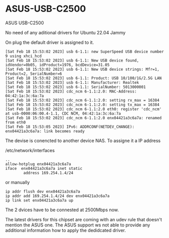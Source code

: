# ASUS-USB-C2500
ASUS USB-C2500

No need of any aditional drivers for Ubuntu 22.04 Jammy

On plug the default driver is assigned to it.
```
[Sat Feb 18 15:53:02 2023] usb 6-1.1: new SuperSpeed USB device number 9 using xhci_hcd
[Sat Feb 18 15:53:02 2023] usb 6-1.1: New USB device found, idVendor=0b05, idProduct=1976, bcdDevice=31.05
[Sat Feb 18 15:53:02 2023] usb 6-1.1: New USB device strings: Mfr=1, Product=2, SerialNumber=6
[Sat Feb 18 15:53:02 2023] usb 6-1.1: Product: USB 10/100/1G/2.5G LAN
[Sat Feb 18 15:53:02 2023] usb 6-1.1: Manufacturer: Realtek
[Sat Feb 18 15:53:02 2023] usb 6-1.1: SerialNumber: 5013000001
[Sat Feb 18 15:53:02 2023] cdc_ncm 6-1.1:2.0: MAC-Address: 04:42:1a:3c:6a:7a
[Sat Feb 18 15:53:02 2023] cdc_ncm 6-1.1:2.0: setting rx_max = 16384
[Sat Feb 18 15:53:02 2023] cdc_ncm 6-1.1:2.0: setting tx_max = 16384
[Sat Feb 18 15:53:02 2023] cdc_ncm 6-1.1:2.0 eth0: register 'cdc_ncm' at usb-0000:06:00.4-1.1, CDC NCM, 04:42:1a:3c:6a:7a
[Sat Feb 18 15:53:02 2023] cdc_ncm 6-1.1:2.0 enx04421a3c6a7a: renamed from eth0
[Sat Feb 18 15:53:05 2023] IPv6: ADDRCONF(NETDEV_CHANGE): enx04421a3c6a7a: link becomes ready
```

The devise is conencted to another device NAS.
To assigne it a IP address

/etc/network/interfaces
```
..
allow-hotplug enx04421a3c6a7a
iface  enx04421a3c6a7a inet static
        address 169.254.1.4/24
```

or manually 
```
ip addr flush dev enx04421a3c6a7a
ip addr add 169.254.1.4/24 dev enx04421a3c6a7a
ip link set enx04421a3c6a7a up

```

The 2 dvices have to be connested at 2500Mbps now. 

The latest drivers for this chipset are coming with an udev rule that doesn't mention the ASUS one. 
The ASUS support ws not able to provide any additional information how to apply the dedidcated driver.
